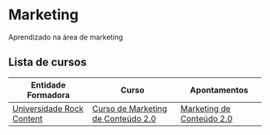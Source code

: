 # Marketing
Aprendizado na área de marketing

## Lista de cursos
| Entidade Formadora | Curso | Apontamentos |
| ----- | ----- | ----- |
|[Universidade Rock Content] | [Curso de Marketing de Conteúdo 2.0] | [Marketing de Conteúdo 2.0][Rep Marketing de Conteúdo 2.0] |



[Universidade Rock Content]:https://universidade.rockcontent.com/
[Curso de Marketing de Conteúdo 2.0]:https://universidade.rockcontent.com/cursos/marketing-de-conteudo/
[Rep Marketing de Conteúdo 2.0]:(./marketing-de-conteudo-2.0)]

